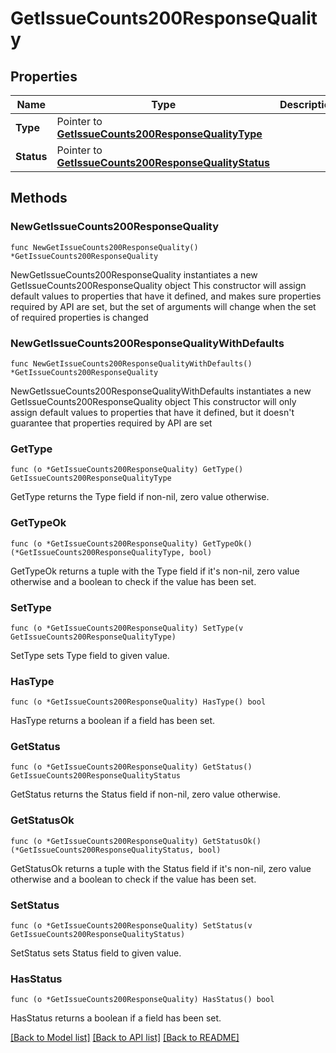 # GetIssueCounts200ResponseQuality

## Properties

Name | Type | Description | Notes
------------ | ------------- | ------------- | -------------
**Type** | Pointer to [**GetIssueCounts200ResponseQualityType**](GetIssueCounts200ResponseQualityType.md) |  | [optional] 
**Status** | Pointer to [**GetIssueCounts200ResponseQualityStatus**](GetIssueCounts200ResponseQualityStatus.md) |  | [optional] 

## Methods

### NewGetIssueCounts200ResponseQuality

`func NewGetIssueCounts200ResponseQuality() *GetIssueCounts200ResponseQuality`

NewGetIssueCounts200ResponseQuality instantiates a new GetIssueCounts200ResponseQuality object
This constructor will assign default values to properties that have it defined,
and makes sure properties required by API are set, but the set of arguments
will change when the set of required properties is changed

### NewGetIssueCounts200ResponseQualityWithDefaults

`func NewGetIssueCounts200ResponseQualityWithDefaults() *GetIssueCounts200ResponseQuality`

NewGetIssueCounts200ResponseQualityWithDefaults instantiates a new GetIssueCounts200ResponseQuality object
This constructor will only assign default values to properties that have it defined,
but it doesn't guarantee that properties required by API are set

### GetType

`func (o *GetIssueCounts200ResponseQuality) GetType() GetIssueCounts200ResponseQualityType`

GetType returns the Type field if non-nil, zero value otherwise.

### GetTypeOk

`func (o *GetIssueCounts200ResponseQuality) GetTypeOk() (*GetIssueCounts200ResponseQualityType, bool)`

GetTypeOk returns a tuple with the Type field if it's non-nil, zero value otherwise
and a boolean to check if the value has been set.

### SetType

`func (o *GetIssueCounts200ResponseQuality) SetType(v GetIssueCounts200ResponseQualityType)`

SetType sets Type field to given value.

### HasType

`func (o *GetIssueCounts200ResponseQuality) HasType() bool`

HasType returns a boolean if a field has been set.

### GetStatus

`func (o *GetIssueCounts200ResponseQuality) GetStatus() GetIssueCounts200ResponseQualityStatus`

GetStatus returns the Status field if non-nil, zero value otherwise.

### GetStatusOk

`func (o *GetIssueCounts200ResponseQuality) GetStatusOk() (*GetIssueCounts200ResponseQualityStatus, bool)`

GetStatusOk returns a tuple with the Status field if it's non-nil, zero value otherwise
and a boolean to check if the value has been set.

### SetStatus

`func (o *GetIssueCounts200ResponseQuality) SetStatus(v GetIssueCounts200ResponseQualityStatus)`

SetStatus sets Status field to given value.

### HasStatus

`func (o *GetIssueCounts200ResponseQuality) HasStatus() bool`

HasStatus returns a boolean if a field has been set.


[[Back to Model list]](../README.md#documentation-for-models) [[Back to API list]](../README.md#documentation-for-api-endpoints) [[Back to README]](../README.md)


